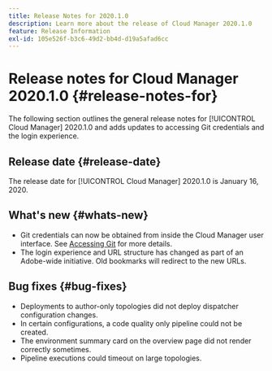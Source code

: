 ```yaml
---
title: Release Notes for 2020.1.0
description: Learn more about the release of Cloud Manager 2020.1.0
feature: Release Information
exl-id: 105e526f-b3c6-49d2-bb4d-d19a5afad6cc
---
```

# Release notes for Cloud Manager 2020.1.0 {#release-notes-for}

The following section outlines the general release notes for [!UICONTROL Cloud Manager] 2020.1.0 and adds updates to accessing Git credentials and the login experience.

## Release date {#release-date}

The release date for [!UICONTROL Cloud Manager] 2020.1.0 is January 16, 2020.

## What's new {#whats-new}

* Git credentials can now be obtained from inside the Cloud Manager user interface. See [Accessing Git](/help/managing-code/managing-repositories.md) for more details.
* The login experience and URL structure has changed as part of an Adobe-wide initiative. Old bookmarks will redirect to the new URLs.


## Bug fixes {#bug-fixes}

* Deployments to author-only topologies did not deploy dispatcher configuration changes.
* In certain configurations, a code quality only pipeline could not be created.
* The environment summary card on the overview page did not render correctly sometimes.
* Pipeline executions could timeout on large topologies.
